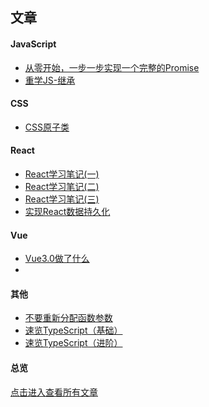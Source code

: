 ## 文章

#### JavaScript
* [从零开始，一步一步实现一个完整的Promise](https://github.com/jappp/Blog/issues/10)
* [重学JS-继承](https://github.com/jappp/Blog/issues/9)

#### CSS
* [CSS原子类](https://github.com/jappp/Blog/issues/4)

#### React
* [React学习笔记(一)](https://github.com/jappp/Blog/issues/1)
* [React学习笔记(二)](https://github.com/jappp/Blog/issues/2)
* [React学习笔记(三)](https://github.com/jappp/Blog/issues/5)
* [实现React数据持久化](https://github.com/jappp/Blog/issues/8)

#### Vue
* [Vue3.0做了什么]()
* 
#### 其他
* [不要重新分配函数参数](https://github.com/jappp/Blog/issues/3)
* [速览TypeScript（基础）](https://github.com/jappp/Blog/issues/6)
* [速览TypeScript（进阶）](https://github.com/jappp/Blog/issues/7)

#### 总览
[点击进入查看所有文章](https://github.com/jappp/Blog/issues)



